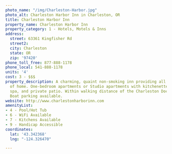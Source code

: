 ```yaml
---
photo_name: "/img/Charleston-Harbor.jpg"
photo_alt: Charleston Harbor Inn in Charleston, OR
title: Charleston Harbor Inn
property_name: Charleston Harbor Inn
property_category: 1 - Hotels, Motels & Inns
address:
  street: 63361 Kingfisher Rd
  street2: 
  city: Charleston
  state: OR
  zip: '97420'
phone_toll_free: 877-888-1178
phone_local: 541-888-1178
units: '4'
cost: 3 - $$$
property_description: A charming, quaint non-smoking inn providing all the comforts
  of home. One-bedroom apartments or Studio apartments with kitchenettes, in-room
  spa, and private patio. Within walking distance of the Charleston Docks and dining.
  Boat parking available.
website: http://www.charlestonharborinn.com
amenityList:
- 4 - Pool/Hot Tub
- 6 - WiFi Available
- 7 - Kitchens Available
- 9 - Handicap Accessible
coordinates:
  lat: '43.342368'
  lng: "-124.326470"

---
```


